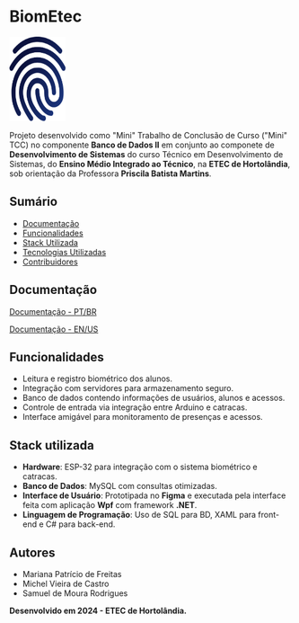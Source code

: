 # BiomEtec
<img src="https://github.com/SamuMoura/WpfBiomEtec/blob/master/assets/Fiveicon%20-%20BiomEtec.png" alt="Logo - BiomEtec" width="100" height="150">

Projeto desenvolvido como "Mini" Trabalho de Conclusão de Curso ("Mini" TCC) no componente **Banco de Dados II** em conjunto ao componete de **Desenvolvimento de Sistemas** do curso Técnico em Desenvolvimento de Sistemas, do **Ensino Médio Integrado ao Técnico**, na **ETEC de Hortolândia**, sob orientação da Professora **Priscila Batista Martins**.
## Sumário
- [Documentação](#documentação)
- [Funcionalidades](#funcionalidades)
- [Stack Utilizada](#stack-utilizadas)
- [Tecnologias Utilizadas](#tecnologias-utilizadas)
- [Contribuidores](#contribuidores)

## Documentação

[Documentação - PT/BR](https://docs.google.com/document/d/1QaixXGWdKHXk9Vd67hGKzZCVPwfm3UrV5ldV6LBOXUU/edit?usp=sharing)

[Documentação - EN/US](https://docs.google.com/document/d/1LJeAx2K4zwot4WzN5-SJFcnN0wSg0raqnDKY8rQLUDc/edit?usp=sharing)
## Funcionalidades

- Leitura e registro biométrico dos alunos.
- Integração com servidores para armazenamento seguro.
- Banco de dados contendo informações de usuários, alunos e acessos.
- Controle de entrada via integração entre Arduino e catracas.
- Interface amigável para monitoramento de presenças e acessos.
## Stack utilizada

- **Hardware**: ESP-32 para integração com o sistema biométrico e catracas.
- **Banco de Dados**: MySQL com consultas otimizadas.
- **Interface de Usuário**: Prototipada no **Figma** e executada pela interface feita com aplicação **Wpf** com framework **.NET**.
- **Linguagem de Programação**: Uso de SQL para BD, XAML para front-end e C# para back-end.


## Autores

- Mariana Patrício de Freitas
- Michel Vieira de Castro
- Samuel de Moura Rodrigues


**Desenvolvido em 2024 - ETEC de Hortolândia.**
